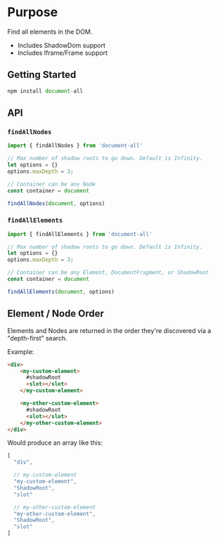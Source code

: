 # Purpose

Find all elements in the DOM.
- Includes ShadowDom support
- Includes Iframe/Frame support

## Getting Started

```js
npm install document-all
```

## API

### `findAllNodes`

```js
import { findAllNodes } from 'document-all'

// Max number of shadow roots to go down. Default is Infinity.
let options = {}
options.maxDepth = 3;

// Container can be any Node
const container = document

findAllNodes(document, options)
```

### `findAllElements`

```js
import { findAllElements } from 'document-all'

// Max number of shadow roots to go down. Default is Infinity.
let options = {}
options.maxDepth = 3;

// Container can be any Element, DocumentFragment, or ShadowRoot
const container = document

findAllElements(document, options)
```

## Element / Node Order

Elements and Nodes are returned in the order they're discovered via a "depth-first" search.

Example:

```html
<div>
    <my-custom-element>
      #shadowRoot
      <slot></slot>
    </my-custom-element>

    <my-other-custom-element>
      #shadowRoot
      <slot></slot>
    </my-other-custom-element>
</div>
```

Would produce an array like this:

```js
[
  "div",

  // my-custom-element
  "my-custom-element",
  "ShadowRoot",
  "slot"

  // my-other-custom-element
  "my-other-custom-element",
  "ShadowRoot",
  "slot"
]
```
